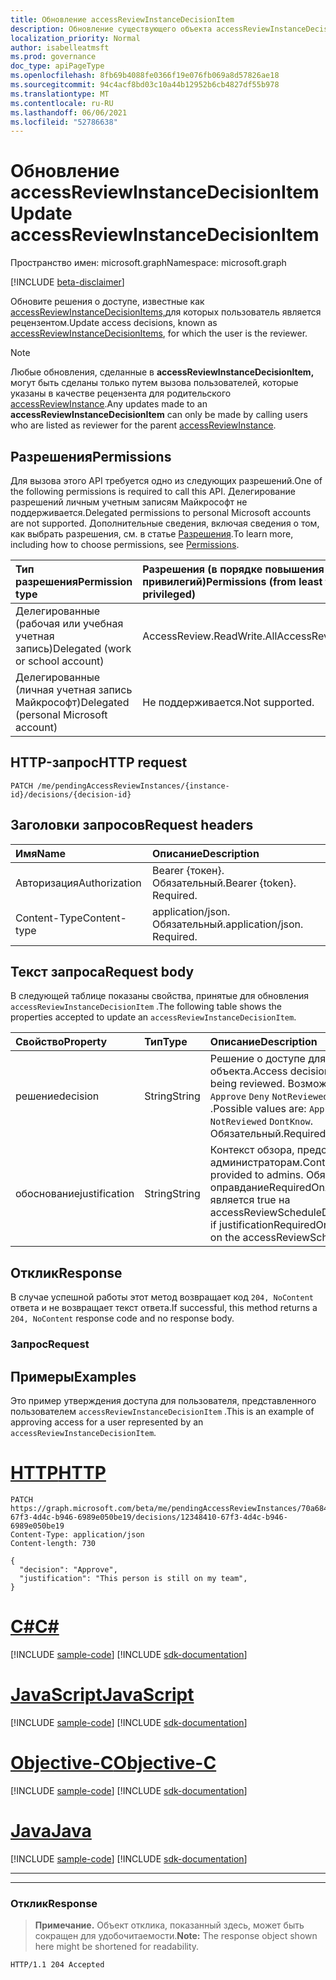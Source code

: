 ```yaml
---
title: Обновление accessReviewInstanceDecisionItem
description: Обновление существующего объекта accessReviewInstanceDecisionItem, вызываемого пользователем, является рецензентом.
localization_priority: Normal
author: isabelleatmsft
ms.prod: governance
doc_type: apiPageType
ms.openlocfilehash: 8fb69b4088fe0366f19e076fb069a8d57826ae18
ms.sourcegitcommit: 94c4acf8bd03c10a44b12952b6cb4827df55b978
ms.translationtype: MT
ms.contentlocale: ru-RU
ms.lasthandoff: 06/06/2021
ms.locfileid: "52786638"
---
```

# <a name="update-accessreviewinstancedecisionitem"></a><span data-ttu-id="4350c-103">Обновление accessReviewInstanceDecisionItem</span><span class="sxs-lookup"><span data-stu-id="4350c-103">Update accessReviewInstanceDecisionItem</span></span>

<span data-ttu-id="4350c-104">Пространство имен: microsoft.graph</span><span class="sxs-lookup"><span data-stu-id="4350c-104">Namespace: microsoft.graph</span></span>

[!INCLUDE [beta-disclaimer](../../includes/beta-disclaimer.md)]

<span data-ttu-id="4350c-105">Обновите решения о доступе, известные как [accessReviewInstanceDecisionItems,](../resources/accessreviewinstancedecisionitem.md)для которых пользователь является рецензентом.</span><span class="sxs-lookup"><span data-stu-id="4350c-105">Update access decisions, known as [accessReviewInstanceDecisionItems](../resources/accessreviewinstancedecisionitem.md), for which the user is the reviewer.</span></span>

>[!NOTE]
><span data-ttu-id="4350c-106">Любые обновления, сделанные в **accessReviewInstanceDecisionItem,** могут быть сделаны только путем вызова пользователей, которые указаны в качестве рецензента для родительского [accessReviewInstance](../resources/accessreviewinstance.md).</span><span class="sxs-lookup"><span data-stu-id="4350c-106">Any updates made to an **accessReviewInstanceDecisionItem** can only be made by calling users who are listed as reviewer for the parent [accessReviewInstance](../resources/accessreviewinstance.md).</span></span>

## <a name="permissions"></a><span data-ttu-id="4350c-107">Разрешения</span><span class="sxs-lookup"><span data-stu-id="4350c-107">Permissions</span></span>
<span data-ttu-id="4350c-108">Для вызова этого API требуется одно из следующих разрешений.</span><span class="sxs-lookup"><span data-stu-id="4350c-108">One of the following permissions is required to call this API.</span></span> <span data-ttu-id="4350c-109">Делегирование разрешений личным учетным записям Майкрософт не поддерживается.</span><span class="sxs-lookup"><span data-stu-id="4350c-109">Delegated permissions to personal Microsoft accounts are not supported.</span></span> <span data-ttu-id="4350c-110">Дополнительные сведения, включая сведения о том, как выбрать разрешения, см. в статье [Разрешения](/graph/permissions-reference).</span><span class="sxs-lookup"><span data-stu-id="4350c-110">To learn more, including how to choose permissions, see [Permissions](/graph/permissions-reference).</span></span>

|<span data-ttu-id="4350c-111">Тип разрешения</span><span class="sxs-lookup"><span data-stu-id="4350c-111">Permission type</span></span>                        | <span data-ttu-id="4350c-112">Разрешения (в порядке повышения привилегий)</span><span class="sxs-lookup"><span data-stu-id="4350c-112">Permissions (from least to most privileged)</span></span>              |
|:--------------------------------------|:---------------------------------------------------------|
|<span data-ttu-id="4350c-113">Делегированные (рабочая или учебная учетная запись)</span><span class="sxs-lookup"><span data-stu-id="4350c-113">Delegated (work or school account)</span></span>     | <span data-ttu-id="4350c-114">AccessReview.ReadWrite.All</span><span class="sxs-lookup"><span data-stu-id="4350c-114">AccessReview.ReadWrite.All</span></span> |
|<span data-ttu-id="4350c-115">Делегированные (личная учетная запись Майкрософт)</span><span class="sxs-lookup"><span data-stu-id="4350c-115">Delegated (personal Microsoft account)</span></span>|<span data-ttu-id="4350c-116">Не поддерживается.</span><span class="sxs-lookup"><span data-stu-id="4350c-116">Not supported.</span></span>|

## <a name="http-request"></a><span data-ttu-id="4350c-117">HTTP-запрос</span><span class="sxs-lookup"><span data-stu-id="4350c-117">HTTP request</span></span>
<!-- { "blockType": "ignored" } -->
```http
PATCH /me/pendingAccessReviewInstances/{instance-id}/decisions/{decision-id}
```
## <a name="request-headers"></a><span data-ttu-id="4350c-118">Заголовки запросов</span><span class="sxs-lookup"><span data-stu-id="4350c-118">Request headers</span></span>
| <span data-ttu-id="4350c-119">Имя</span><span class="sxs-lookup"><span data-stu-id="4350c-119">Name</span></span>         | <span data-ttu-id="4350c-120">Описание</span><span class="sxs-lookup"><span data-stu-id="4350c-120">Description</span></span> |
|:-------------|:------------|
|<span data-ttu-id="4350c-121">Авторизация</span><span class="sxs-lookup"><span data-stu-id="4350c-121">Authorization</span></span>|<span data-ttu-id="4350c-p102">Bearer {токен}. Обязательный.</span><span class="sxs-lookup"><span data-stu-id="4350c-p102">Bearer {token}. Required.</span></span>|
| <span data-ttu-id="4350c-124">Content-Type</span><span class="sxs-lookup"><span data-stu-id="4350c-124">Content-type</span></span> | <span data-ttu-id="4350c-p103">application/json. Обязательный.</span><span class="sxs-lookup"><span data-stu-id="4350c-p103">application/json. Required.</span></span> |

## <a name="request-body"></a><span data-ttu-id="4350c-127">Текст запроса</span><span class="sxs-lookup"><span data-stu-id="4350c-127">Request body</span></span>
<span data-ttu-id="4350c-128">В следующей таблице показаны свойства, принятые для обновления `accessReviewInstanceDecisionItem` .</span><span class="sxs-lookup"><span data-stu-id="4350c-128">The following table shows the properties accepted to update an `accessReviewInstanceDecisionItem`.</span></span>

| <span data-ttu-id="4350c-129">Свойство</span><span class="sxs-lookup"><span data-stu-id="4350c-129">Property</span></span>     | <span data-ttu-id="4350c-130">Тип</span><span class="sxs-lookup"><span data-stu-id="4350c-130">Type</span></span>       | <span data-ttu-id="4350c-131">Описание</span><span class="sxs-lookup"><span data-stu-id="4350c-131">Description</span></span> |
|:-------------|:------------|:------------|
| <span data-ttu-id="4350c-132">решение</span><span class="sxs-lookup"><span data-stu-id="4350c-132">decision</span></span>  | <span data-ttu-id="4350c-133">String</span><span class="sxs-lookup"><span data-stu-id="4350c-133">String</span></span> | <span data-ttu-id="4350c-134">Решение о доступе для проверяемого объекта.</span><span class="sxs-lookup"><span data-stu-id="4350c-134">Access decision for the entity being reviewed.</span></span> <span data-ttu-id="4350c-135">Возможные значения: `Approve` `Deny` `NotReviewed` `DontKnow` .</span><span class="sxs-lookup"><span data-stu-id="4350c-135">Possible values are: `Approve` `Deny` `NotReviewed` `DontKnow`.</span></span> <span data-ttu-id="4350c-136">Обязательный.</span><span class="sxs-lookup"><span data-stu-id="4350c-136">Required.</span></span>  |
|  <span data-ttu-id="4350c-137">обоснование</span><span class="sxs-lookup"><span data-stu-id="4350c-137">justification</span></span> | <span data-ttu-id="4350c-138">String</span><span class="sxs-lookup"><span data-stu-id="4350c-138">String</span></span> | <span data-ttu-id="4350c-139">Контекст обзора, предоставленного администраторам.</span><span class="sxs-lookup"><span data-stu-id="4350c-139">Context of the review provided to admins.</span></span> <span data-ttu-id="4350c-140">Обязательно, если оправданиеRequiredOnApproval является true на accessReviewScheduleDefinition.</span><span class="sxs-lookup"><span data-stu-id="4350c-140">Required if justificationRequiredOnApproval is True on the accessReviewScheduleDefinition.</span></span>  |

## <a name="response"></a><span data-ttu-id="4350c-141">Отклик</span><span class="sxs-lookup"><span data-stu-id="4350c-141">Response</span></span>
<span data-ttu-id="4350c-142">В случае успешной работы этот метод возвращает код `204, NoContent` ответа и не возвращает текст ответа.</span><span class="sxs-lookup"><span data-stu-id="4350c-142">If successful, this method returns a `204, NoContent` response code and no response body.</span></span>

### <a name="request"></a><span data-ttu-id="4350c-143">Запрос</span><span class="sxs-lookup"><span data-stu-id="4350c-143">Request</span></span>
## <a name="examples"></a><span data-ttu-id="4350c-144">Примеры</span><span class="sxs-lookup"><span data-stu-id="4350c-144">Examples</span></span>

<span data-ttu-id="4350c-145">Это пример утверждения доступа для пользователя, представленного пользователем `accessReviewInstanceDecisionItem` .</span><span class="sxs-lookup"><span data-stu-id="4350c-145">This is an example of approving access for a user represented by an `accessReviewInstanceDecisionItem`.</span></span>



# <a name="http"></a>[<span data-ttu-id="4350c-146">HTTP</span><span class="sxs-lookup"><span data-stu-id="4350c-146">HTTP</span></span>](#tab/http)
<!-- {
  "blockType": "request",
  "name": "update_accessReviewInstanceDecisionItem"
}-->
``` http
PATCH https://graph.microsoft.com/beta/me/pendingAccessReviewInstances/70a68410-67f3-4d4c-b946-6989e050be19/decisions/12348410-67f3-4d4c-b946-6989e050be19
Content-Type: application/json
Content-length: 730

{
  "decision": "Approve",
  "justification": "This person is still on my team",
}
```
# <a name="c"></a>[<span data-ttu-id="4350c-147">C#</span><span class="sxs-lookup"><span data-stu-id="4350c-147">C#</span></span>](#tab/csharp)
[!INCLUDE [sample-code](../includes/snippets/csharp/update-accessreviewinstancedecisionitem-csharp-snippets.md)]
[!INCLUDE [sdk-documentation](../includes/snippets/snippets-sdk-documentation-link.md)]

# <a name="javascript"></a>[<span data-ttu-id="4350c-148">JavaScript</span><span class="sxs-lookup"><span data-stu-id="4350c-148">JavaScript</span></span>](#tab/javascript)
[!INCLUDE [sample-code](../includes/snippets/javascript/update-accessreviewinstancedecisionitem-javascript-snippets.md)]
[!INCLUDE [sdk-documentation](../includes/snippets/snippets-sdk-documentation-link.md)]

# <a name="objective-c"></a>[<span data-ttu-id="4350c-149">Objective-C</span><span class="sxs-lookup"><span data-stu-id="4350c-149">Objective-C</span></span>](#tab/objc)
[!INCLUDE [sample-code](../includes/snippets/objc/update-accessreviewinstancedecisionitem-objc-snippets.md)]
[!INCLUDE [sdk-documentation](../includes/snippets/snippets-sdk-documentation-link.md)]

# <a name="java"></a>[<span data-ttu-id="4350c-150">Java</span><span class="sxs-lookup"><span data-stu-id="4350c-150">Java</span></span>](#tab/java)
[!INCLUDE [sample-code](../includes/snippets/java/update-accessreviewinstancedecisionitem-java-snippets.md)]
[!INCLUDE [sdk-documentation](../includes/snippets/snippets-sdk-documentation-link.md)]

---


---


### <a name="response"></a><span data-ttu-id="4350c-151">Отклик</span><span class="sxs-lookup"><span data-stu-id="4350c-151">Response</span></span>
><span data-ttu-id="4350c-152">**Примечание.** Объект отклика, показанный здесь, может быть сокращен для удобочитаемости.</span><span class="sxs-lookup"><span data-stu-id="4350c-152">**Note:** The response object shown here might be shortened for readability.</span></span>
<!-- {
  "blockType": "response"
} -->
```http
HTTP/1.1 204 Accepted
```

<!--
{
  "type": "#page.annotation",
  "description": "Update accessReviewInstanceDecisionItem",
  "keywords": "",
  "section": "documentation",
  "tocPath": "",
  "suppressions": [
  ]
}
-->
